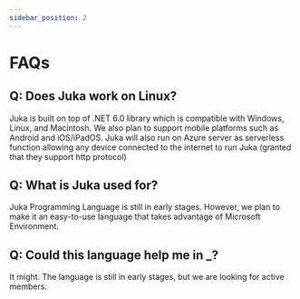 ```yaml
---
sidebar_position: 2
---
```


# FAQs



## Q: Does Juka work on Linux?

Juka is built on top of .NET 6.0 library which is compatible with Windows, Linux, and Macintosh.
We also plan to support mobile platforms such as Android and iOS/iPadOS.
Juka will also run on Azure server as serverless function allowing any device connected to the internet
to run Juka (granted that they support http protocol)

## Q: What is Juka used for?

Juka Programming Language is still in early stages. However, we plan to make it an easy-to-use language
that takes advantage of Microsoft Environment.

## Q: Could this language help me in _?

It might. The language is still in early stages, but we are looking for active members.
